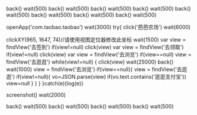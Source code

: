 
back()
wait(500)
back()
wait(500)
back()
wait(500)
back()
wait(500)
back()
wait(500)
back()
wait(500)
back()
wait(500)
back()
wait(500)

openApp('com.taobao.taobao')
wait(3000)
try{
click('芭芭农场')
wait(6000)

clickXY(965, 1647, 74)//请使用视图定位器修改此坐标
wait(1500)
var view = findView('去签到')
if(view!=null)
  click(view)
var view = findView('去领取')
if(view!=null)
  click(view)
var view = findView('去浏览')
if(view==null)
  view = findView('去逛逛')
while(view!=null) {
 click(view)
 wait(25000)
 back()
 wait(1000)
 view = findView('去浏览')
  if(view==null){
    view = findView('去逛逛')
  if(view!=null){
    vo=JSON.parse(view)
    if(vo.text.contains('逛逛支付宝'))
       view=null
    }
  }
} 
}catch(e){log(e)}

screenshot()
wait(2000)

back()
wait(500)
back()
wait(500)
back()
wait(500)
back()
wait(500)

